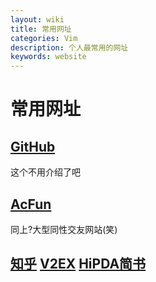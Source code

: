 ```yaml
---
layout: wiki
title: 常用网址
categories: Vim
description: 个人最常用的网址
keywords: website
---
```


# 常用网址

## [GitHub](https://github.com)

这个不用介绍了吧

## [AcFun](http://www.acfun.tv/)

同上?大型同性交友网站(笑)

## [知乎](www.zhihu.com) [V2EX](https://www.v2ex.com/) [HiPDA](http://www.hi-pda.com/forum/forumdisplay.php?fid=59)[简书](http://www.jianshu.com/)